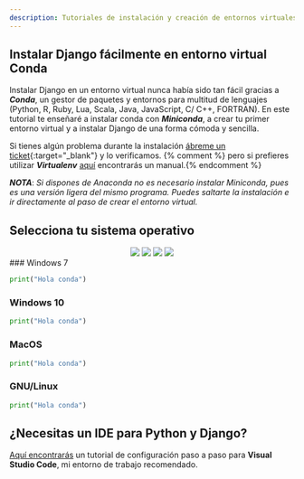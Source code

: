 ```yaml
---
description: Tutoriales de instalación y creación de entornos virtuales vía Conda para instalar Django Framework fácilmente en Windows, GNU/Linux y Mac OS X.
---
```


## Instalar Django fácilmente en entorno virtual Conda

Instalar Django en un entorno virtual nunca había sido tan fácil gracias a ***Conda***, un gestor de paquetes y entornos para multitud de lenguajes (Python, R, Ruby, Lua, Scala, Java, JavaScript, C/ C++, FORTRAN). En este tutorial te enseñaré a instalar conda con ***Miniconda***, a crear tu primer entorno virtual y a instalar Django de una forma cómoda y sencilla. 

Si tienes algún problema durante la instalación [ábreme un ticket](https://github.com/hcosta/instalardjango.com/issues){:target="_blank"} y lo verificamos. {% comment %} pero si prefieres utilizar ***Virtualenv*** [aquí](virtualenv.md) encontrarás un manual.{% endcomment %}

***NOTA***: *Si dispones de Anaconda no es necesario instalar Miniconda, pues es una versión ligera del mismo programa. Puedes saltarte la instalación e ir directamente al paso de crear el entorno virtual.*

## Selecciona tu sistema operativo

<div style="text-align:center;">
  <img src="{{ '/assets/img/Logo_Windows_7.png' | relative_url }}" /> 
  <img src="{{ '/assets/img/Logo_Windows_10.png' | relative_url }}" />
  <img src="{{ '/assets/img/Logo_MacOS.png' | relative_url }}" />
  <img src="{{ '/assets/img/Logo_Linux.png' | relative_url }}" />
</div>
### Windows 7

```python
print("Hola conda")
```

### Windows 10

```python
print("Hola conda")
```

### MacOS

```python
print("Hola conda")
```

### GNU/Linux

```python
print("Hola conda")
```

## ¿Necesitas un IDE para Python y Django?

[Aquí encontrarás](visualstudiocode.md) un tutorial de configuración paso a paso para **Visual Studio Code**, mi entorno de trabajo recomendado.
